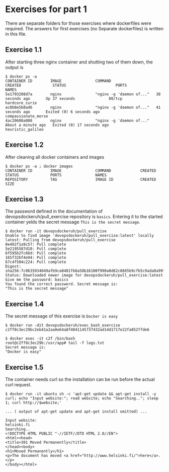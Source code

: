 # Exercises for part 1

There are separate folders for those exercises where dockerfiles were required. The answers for first
exercises (no Separate dockerfiles) is written in this file.

## Exercise 1.1

After starting three nginx container and shutting two of them down, the output is

    $ docker ps -a
    CONTAINER ID        IMAGE               COMMAND                  CREATED              STATUS                      PORTS               NAMES
    5e1793208d7a        nginx               "nginx -g 'daemon of..."   38 seconds ago       Up 37 seconds               80/tcp              hardcore_curie
    ac8b8e5b8ad6        nginx               "nginx -g 'daemon of..."   41 seconds ago       Exited (0) 6 seconds ago                        compassionate_morse
    4ac20608a088        nginx               "nginx -g 'daemon of..."   About a minute ago   Exited (0) 17 seconds ago                       heuristic_galileo
    
## Exercise 1.2

After cleaning all docker containers and images

    $ docker ps -a ; docker images
    CONTAINER ID        IMAGE               COMMAND             CREATED             STATUS              PORTS               NAMES
    REPOSITORY          TAG                 IMAGE ID            CREATED             SIZE
  
## Exercise 1.3

The password defined in the documentation of devopsdockeruh/pull_exercise repository is `basics`.
Entering it to the started container yelds the secret message `This is the secret message`.

    $ docker run -it devopsdockeruh/pull_exercise
    Unable to find image 'devopsdockeruh/pull_exercise:latest' locally
    latest: Pulling from devopsdockeruh/pull_exercise
    8e402f1a9c57: Pull complete 
    5e2195587d10: Pull complete 
    6f595b2fc66d: Pull complete 
    165f32bf4e94: Pull complete 
    67c4f504c224: Pull complete 
    Digest: sha256:7c0635934049afb9ca0481fb6a58b16100f990a0d62c8665b9cfb5c9ada8a99f
    Status: Downloaded newer image for devopsdockeruh/pull_exercise:latest
    Give me the password: basics
    You found the correct password. Secret message is:
    "This is the secret message"

## Exercise 1.4

The secret message of this exercise is `Docker is easy`

    $ docker run -dit devopsdockeruh/exec_bash_exercise
    c2ff8c3ec29bc2eb41a2aa0e64a8f4041145737432ad14d1717e22fa852ffde6
  
    $ docker exec -it c2f /bin/bash
    root@c2ff8c3ec29b:/usr/app# tail -f logs.txt 
    Secret message is:
    "Docker is easy"

## Exercise 1.5

The container needs curl so the installation can be run before the actual curl request.

    $ docker run -it ubuntu sh -c 'apt-get update && apt-get install -y curl; echo "Input website:"; read website; echo "Searching.."; sleep 1; curl http://$website;'
    
    ... ( output of apt-get update and apt-get install omitted) ...
    
    Input website:
    helsinki.fi
    Searching..
    <!DOCTYPE HTML PUBLIC "-//IETF//DTD HTML 2.0//EN">
    <html><head>
    <title>301 Moved Permanently</title>
    </head><body>
    <h1>Moved Permanently</h1>
    <p>The document has moved <a href="http://www.helsinki.fi/">here</a>.</p>
    </body></html>

